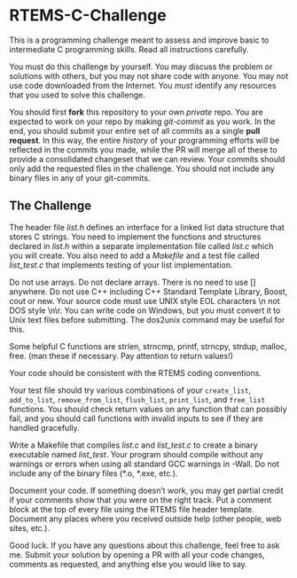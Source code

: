# RTEMS-C-Challenge

This is a programming challenge meant to assess and improve basic to intermediate C programming skills. Read all instructions carefully.

You must do this challenge by yourself. You may discuss the problem or solutions with others, but you may not share code with anyone. You may not use code downloaded from the Internet. You *must* identify any resources that you used to solve this challenge.

You should first **fork** this repository to your own *private* repo. You are expected to work on your repo by making *git-commit* as you work. In the end, you should submit your entire set of all commits as a single **pull request**. In this way, the entire *history* of your programming efforts will be reflected in the commits you made, while the PR will merge all of these to provide a consolidated changeset that we can review. Your commits should only add the requested files in the challenge. You should not include any binary files in any of your git-commits.

The Challenge
-------------

The header file *list.h* defines an interface for a linked list data structure that stores C strings. You need to implement the functions and structures declared in *list.h* within a separate implementation file called *list.c* which you will create. You also need to add a *Makefile* and a test file called *list_test.c* that implements testing of your list implementation.

Do not use arrays. Do not declare arrays. There is no need to use [] anywhere. Do not use C++ including C++ Standard Template Library, Boost, cout or new. Your source code must use UNIX style EOL characters \n not DOS style \n\r. You can write code on Windows, but you must convert it to Unix text files before submitting. The dos2unix command may be useful for this.

Some helpful C functions are strlen, strncmp, printf, strncpy, strdup, malloc, free.  (man these if necessary. Pay attention to return values!)

Your code should be consistent with the RTEMS coding conventions.

Your test file should try various combinations of your `create_list`, `add_to_list`, `remove_from_list`, `flush_list`, `print_list`, and `free_list` functions. You should check return values on any function that can possibly fail, and you should call functions with invalid inputs to see if they are handled gracefully.

Write a Makefile that compiles *list.c* and *list_test.c* to create a binary executable named *list_test*.  Your program should compile without any warnings or errors when using all standard GCC warnings in -Wall. Do not include any of the binary files (\*.o, \*.exe, etc.).

Document your code. If something doesn’t work, you may get partial credit if your comments show that you were on the right track. Put a comment block at the top of every file using the RTEMS file header template. Document any places where you received outside help (other people, web sites, etc.).

Good luck. If you have any questions about this challenge, feel free to ask me. Submit your solution by opening a PR with all your code changes, comments as requested, and anything else you would like to say.


